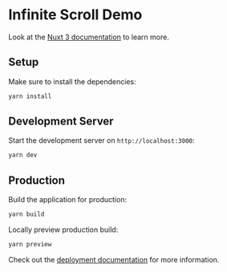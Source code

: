 # Infinite Scroll Demo

Look at the [Nuxt 3 documentation](https://nuxt.com/docs/getting-started/introduction) to learn more.

## Setup

Make sure to install the dependencies:

```bash
yarn install
```

## Development Server

Start the development server on `http://localhost:3000`:

```bash
yarn dev
```

## Production

Build the application for production:

```bash
yarn build
```

Locally preview production build:

```bash
yarn preview
```

Check out the [deployment documentation](https://nuxt.com/docs/getting-started/deployment) for more information.
